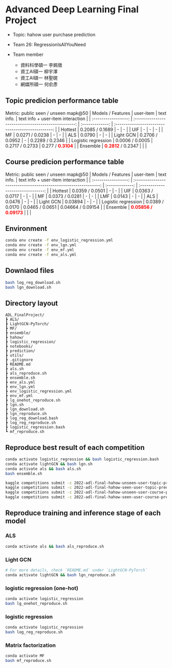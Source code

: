 # Advanced Deep Learning Final Project
- Topic: hahow user purchase prediction
- Team 26: RegressionIsAllYouNeed

- Team member
  - 資料科學碩一 李姵徵
  - 資工AI碩一 柳宇澤
  - 資工AI碩一 林聖硯
  - 網媒所碩一 何俞彥

## Topic predicion performance table

Metric: public seen / unseen mapk@50
|  Models / Features  |                      user-item                      |   text info.    |         text info + user-item interaction         |
| :-----------------: | :-------------------------------------------------: | :-------------: | :-----------------------------------------------: |
|       Hottest       |                   0.2085 / 0.1689                   |        -        |                         -                         |
|         UIF         |                          -                          |        -        |                         -                         |
|         MF          |                   0.0271 / 0.0238                   |        -        |                         -                         |
|         ALS         |                       0.0790                        |        -        |                         -                         |
|      Light GCN      |                   0.2706 / 0.0952                   |        -        |                  0.2289 / 0.2346                  |
| Logistic regression |                   0.0006 / 0.0005                   | 0.2717 / 0.2733 | 0.277 / <span style="color:red">**0.3104**</span> |
|      Ensemble       | <span style="color:red">**0.2812** </span> / 0.2347 |                 |                                                   |

## Course predicion performance table

Metric: public seen / unseen mapk@50
|  Models / Features  |                            user-item                            |   text info.    | text info + user-item interaction |
| :-----------------: | :-------------------------------------------------------------: | :-------------: | :-------------------------------: |
|       Hottest       |                         0.0359 / 0.0501                         |        -        |                 -                 |
|         UIF         |                         0.0363 / 0.0717                         |        -        |                 -                 |
|         MF          |                         0.0373 / 0.0281                         |        -        |                 -                 |
|         LMF         |                             0.0143                              |        -        |                 -                 |
|         ALS         |                             0.0476                              |        -        |                 -                 |
|      Light GCN      |                             0.03894                             |        -        |                 -                 |
| Logistic regression |                         0.0389 / 0.0170                         | 0.0465 / 0.0651 |         0.04664 / 0.09154         |
|      Ensemble       | <span style="color:red"> **0.05856 / 0.09173**          </span> |                 |                                   |

## Environment

```bash
conda env create -f env_logistic_regression.yml
conda env create -f env_lgn.yml
conda env create -f env_mf.yml
conda env create -f env_als.yml
```

## Downlaod files

```bash
bash log_reg_download.sh
bash lgn_download.sh
```

## Directory layout
```
ADL_FinalProject/ 
┣ ALS/
┣ LightGCN-PyTorch/ 
┣ MF/  
┣ ensemble/ 
┣ hahow/
┣ logistic_regression/
┣ notebooks/
┣ prediction/
┣ utils/
┣ .gitignore
┣ README.md
┣ als.sh
┣ als_reproduce.sh
┣ ensemble.sh
┣ env_als.yml
┣ env_lgn.yml
┣ env_logistic_regression.yml
┣ env_mf.yml
┣ lg_onehot_reproduce.sh
┣ lgn.sh
┣ lgn_download.sh
┣ lgn_reproduce.sh
┣ log_reg_download.bash
┣ log_reg_reproduce.sh
┣ logistic_regression.bash
┗ mf_reproduce.sh
```

## Reproduce best result of each competition
```bash
conda activate logistic_regression && bash logistic_regression.bash
conda activate lightGCN && bash lgn.sh
conda activate als && bash als.sh
bash ensemble.sh

kaggle competitions submit -c 2022-adl-final-hahow-unseen-user-topic-prediction -f ./prediction/log_reg_pred_unseen_topic.csv -m "Message"
kaggle competitions submit -c 2022-adl-final-hahow-seen-user-topic-prediction -f ./prediction/lgn0.4_lg0.6_seen_topic.csv -m "Message"
kaggle competitions submit -c 2022-adl-final-hahow-unseen-user-course-prediction -f ./prediction/lgn0.0_als0.5_lg0.5_unseen.csv -m "Message"
kaggle competitions submit -c 2022-adl-final-hahow-seen-user-course-prediction -f ./prediction/lgn0.025_als0.95_lg0.025_seen.csv -m "Message"
```

## Reproduce training and inference stage of each model 
### ALS
```bash
conda activate als && bash als_reproduce.sh
```

### Light GCN
```bash
# For more details, check `README.md` under `LightGCN-PyTorch`
conda activate lightGCN && bash lgn_reproduce.sh
```

### logistic regression (one-hot)
```bash
conda activate logistic_regression
bash lg_onehot_reproduce.sh
```

### logistic regression 
```bash
conda activate logistic_regression
bash log_reg_reproduce.sh
```

### Matrix factorization
```bash
conda activate MF
bash mf_reproduce.sh
```
